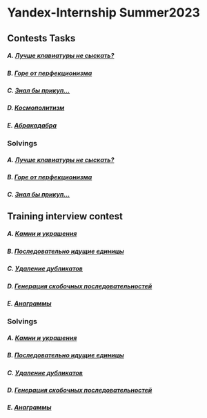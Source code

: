 # Yandex-Internship Summer2023

## Сontests Tasks

##### A. <a href=contest_tasks/A_CantFindBetterKeyboard.md>Лучше клавиатуры не сыскать?</a>
##### B. <a href=contest_tasks/B_PerfectionismGoneWrong.md>Горе от перфекционизма</a>
##### C. <a href=contest_tasks/C_HadKnownBeforehand.md>Знал бы прикуп...</a>
##### D. <a href=contest_tasks/D_Cosmopolitanism.md>Космополитизм</a>
##### E. <a href=contest_tasks/E_Abracadabra.md>Абракадабра</a>

### Solvings

##### A. <a href=contest_tasks/Python/Keyboard.py>Лучше клавиатуры не сыскать?</a>
##### B. <a href=contest_tasks/Python/Sculpture.py>Горе от перфекционизма</a>
##### C. <a href=contest_tasks/Python/Kuzya_Trader.py>Знал бы прикуп...</a>

## Training interview contest

##### A. <a href=interview_tasks/A_StonesAndJewelry.md>Камни и украшения</a>
##### B. <a href=interview_tasks/B_SequenceOfOnes.md>Последовательно идущие единицы</a>
##### C. <a href=interview_tasks/C_DublicateRemove.md>Удаление дубликатов</a>
##### D. <a href=interview_tasks/D_GenerateBracketsSequence.md>Генерация скобочных последовательностей</a>
##### E. <a href=interview_tasks/E_Anagrammes.md>Анаграммы</a>

### Solvings

##### A. <a href=interview_tasks/Python/Stones_And_Jewelry.py>Камни и украшения</a>
##### B. <a href=interview_tasks/Python/Sequence_Of_Ones.py>Последовательно идущие единицы</a>
##### C. <a href=interview_tasks/Python/Dublicate_Remove.py>Удаление дубликатов</a>
##### D. <a href=interview_tasks/Python/Generate_Brackets_Sequence.py>Генерация скобочных последовательностей</a>
##### E. <a href=interview_tasks/Python/Anogramm.py>Анаграммы</a>
